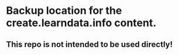 # Backup location for the create.learndata.info content. 

## This repo is not intended to be used directly!
